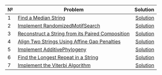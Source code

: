 | №   | Problem                                                                                 |                                                  Solution |
|-----|-----------------------------------------------------------------------------------------|----------------------------------------------------------:|
| 1   | [Find a Median String](http://rosalind.info/problems/ba2b/)                             |               [Solution](src/main/kotlin/MedianString.kt) |
| 2   | [Implement RandomizedMotifSearch](http://rosalind.info/problems/ba2f/)                  |      [Solution](src/main/kotlin/RandomizedMotifSearch.kt) |
| 3   | [Reconstruct a String from its Paired Composition](http://rosalind.info/problems/ba3j/) | [Solution](src/main/kotlin/ReconstructPairComposition.kt) |
| 4   | [Align Two Strings Using Affine Gap Penalties](http://rosalind.info/problems/ba5j/)     |                  [Solution](src/main/kotlin/AffineGap.kt) |
| 5   | [Implement AdditivePhylogeny](http://rosalind.info/problems/ba7c/)                      |          [Solution](src/main/kotlin/AdditivePhylogeny.kt) |
| 6   | [Find the Longest Repeat in a String](http://rosalind.info/problems/ba9d/)              |              [Solution](src/main/kotlin/LongestRepeat.kt) |
| 7   | [Implement the Viterbi Algorithm](http://rosalind.info/problems/ba10c/)                 |                    [Solution](src/main/kotlin/Viterbi.kt) |